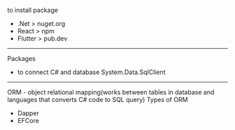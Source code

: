 to install package
- .Net > nuget.org
- React > npm
- Flutter > pub.dev
---------------------------------
Packages
- to connect C# and database
  System.Data.SqlClient
_________________________________
ORM - object relational mapping(works between tables in database and languages that converts C# code to SQL query)
Types of ORM
- Dapper
- EFCore